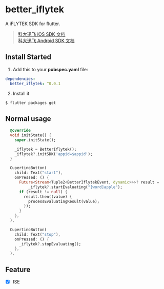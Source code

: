 # better_iflytek

A iFLYTEK SDK for flutter.

> [科大迅飞 iOS SDK 文档](https://www.xfyun.cn/doc/Ise/iOS-SDK.html) <br/>
> [科大迅飞 Android SDK 文档](https://www.xfyun.cn/doc/Ise/Android-SDK.html) <br/>

## Install Started

1. Add this to your **pubspec.yaml** file:

```yaml
dependencies:
  better_iflytek: ^0.0.1
```

2. Install it

```bash
$ flutter packages get
```

## Normal usage

```dart
  @override
  void initState() {
    super.initState();

    _iflytek = BetterIflytek();
    _iflytek?.initSDK('appid=$appid');
  }

  CupertinoButton(
    child: Text("start"),
    onPressed: () {
      Future<Stream<Tuple2<BetterIflytekEvent, dynamic>>>? result =
          _iflytek?.startEvaluating("[word]apple");
      if (result != null) {
        result.then((value) {
          processEvaluatingResult(value);
        });
      }
    },
  ),

  CupertinoButton(
    child: Text("stop"),
    onPressed: () {
      _iflytek?.stopEvaluating();
    },
  ),
```

## Feature
- [x] ISE
